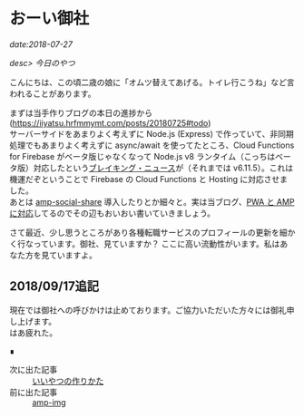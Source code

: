 # おーい御社

*date:2018-07-27*

*desc> 今日のやつ*

こんにちは、この頃二歳の娘に「オムツ替えてあげる。トイレ行こうね」など言われることがあります。

まずは当手作りブログの本日の進捗から (https://iiyatsu.hrfmmymt.com/posts/20180725#todo)  
サーバーサイドをあまりよく考えずに Node.js (Express) で作っていて、非同期処理でもあまりよく考えずに async/await を使ってたところ、Cloud Functions for Firebase がベータ版じゃなくなって Node.js v8 ランタイム（こっちはベータ版）対応したという[ブレイキング・ニュース](https://firebase.google.com/docs/functions/manage-functions)が（それまでは v6.11.5）。これは機運だぞということで Firebase の Cloud Functions と Hosting に対応させました。  
あとは [amp-social-share](https://www.ampproject.org/docs/reference/components/amp-social-share) 導入したりとか細々と。実は当ブログ、[PWA と AMP に対応](https://www.ampproject.org/ja/docs/integration/pwa-amp)してるのでその辺もおいおい書いていきましょう。

さて最近、少し思うところがあり各種転職サービスのプロフィールの更新を細かく行なっています。御社、見ていますか？ ここに高い流動性がいます。私はあなた方を見ていますよ。

## 2018/09/17追記
現在では御社への呼びかけは止めております。ご協力いただいた方々には御礼申し上げます。  
はあ疲れた。
<footer class="post-footer">&#8718;</footer><nav class="post-recent"><dl><dt>次に出た記事</dt><dd><a href="20180730">いいやつの作りかた</a></dd><dt>前に出た記事</dt><dd><a href="20180726">amp-img</a></dd></dl></nav>
